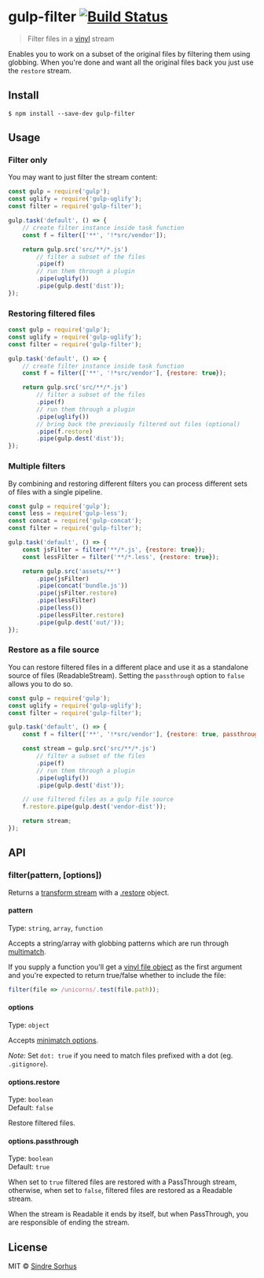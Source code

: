 # gulp-filter [![Build Status](https://travis-ci.org/sindresorhus/gulp-filter.svg?branch=master)](https://travis-ci.org/sindresorhus/gulp-filter)

> Filter files in a [vinyl](https://github.com/wearefractal/vinyl) stream

Enables you to work on a subset of the original files by filtering them using globbing. When you're done and want all the original files back you just use the `restore` stream.


## Install

```
$ npm install --save-dev gulp-filter
```


## Usage

### Filter only

You may want to just filter the stream content:

```js
const gulp = require('gulp');
const uglify = require('gulp-uglify');
const filter = require('gulp-filter');

gulp.task('default', () => {
	// create filter instance inside task function
	const f = filter(['**', '!*src/vendor']);

	return gulp.src('src/**/*.js')
		// filter a subset of the files
		.pipe(f)
		// run them through a plugin
		.pipe(uglify())
		.pipe(gulp.dest('dist'));
});
```

### Restoring filtered files

```js
const gulp = require('gulp');
const uglify = require('gulp-uglify');
const filter = require('gulp-filter');

gulp.task('default', () => {
	// create filter instance inside task function
	const f = filter(['**', '!*src/vendor'], {restore: true});

	return gulp.src('src/**/*.js')
		// filter a subset of the files
		.pipe(f)
		// run them through a plugin
		.pipe(uglify())
		// bring back the previously filtered out files (optional)
		.pipe(f.restore)
		.pipe(gulp.dest('dist'));
});
```

### Multiple filters

By combining and restoring different filters you can process different sets of files with a single pipeline.

```js
const gulp = require('gulp');
const less = require('gulp-less');
const concat = require('gulp-concat');
const filter = require('gulp-filter');

gulp.task('default', () => {
	const jsFilter = filter('**/*.js', {restore: true});
	const lessFilter = filter('**/*.less', {restore: true});

	return gulp.src('assets/**')
		.pipe(jsFilter)
		.pipe(concat('bundle.js'))
		.pipe(jsFilter.restore)
		.pipe(lessFilter)
		.pipe(less())
		.pipe(lessFilter.restore)
		.pipe(gulp.dest('out/'));
});
```

### Restore as a file source

You can restore filtered files in a different place and use it as a standalone source of files (ReadableStream). Setting the `passthrough` option to `false` allows you to do so.

```js
const gulp = require('gulp');
const uglify = require('gulp-uglify');
const filter = require('gulp-filter');

gulp.task('default', () => {
	const f = filter(['**', '!*src/vendor'], {restore: true, passthrough: false});

	const stream = gulp.src('src/**/*.js')
		// filter a subset of the files
		.pipe(f)
		// run them through a plugin
		.pipe(uglify())
		.pipe(gulp.dest('dist'));

	// use filtered files as a gulp file source
	f.restore.pipe(gulp.dest('vendor-dist'));

	return stream;
});
```


## API

### filter(pattern, [options])

Returns a [transform stream](http://nodejs.org/api/stream.html#stream_class_stream_transform) with a [.restore](#optionsrestore) object.

#### pattern

Type: `string`, `array`, `function`

Accepts a string/array with globbing patterns which are run through [multimatch](https://github.com/sindresorhus/multimatch).

If you supply a function you'll get a [vinyl file object](https://github.com/wearefractal/vinyl#file) as the first argument and you're expected to return true/false whether to include the file:

```js
filter(file => /unicorns/.test(file.path));
```

#### options

Type: `object`

Accepts [minimatch options](https://github.com/isaacs/minimatch#options).

*Note:* Set `dot: true` if you need to match files prefixed with a dot (eg. `.gitignore`).

#### options.restore

Type: `boolean`<br>
Default: `false`

Restore filtered files.

#### options.passthrough

Type: `boolean`<br>
Default: `true`

When set to `true` filtered files are restored with a PassThrough stream, otherwise, when set to `false`, filtered files are restored as a Readable stream.

When the stream is Readable it ends by itself, but when PassThrough, you are responsible of ending the stream.


## License

MIT © [Sindre Sorhus](https://sindresorhus.com)
